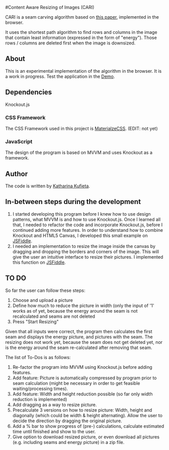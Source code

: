 #Content Aware Resizing of Images (CARI)

CARI is a seam carving algorithm based on [this paper](http://graphics.cs.cmu.edu/courses/15-463/2007_fall/hw/proj2/imret.pdf), implemented in the browser.

It uses the shortest path algorithm to find rows and columns in the image that contain least information (expressed in the form of "energy").
Those rows / columns are deleted first when the image is downsized.

## About
This is an experimental implementation of the algorithm in the browser. It is a work in progress.
Test the application in the [Demo](http://katharinaxeniakufieta.github.io/cari/).

## Dependencies
Knockout.js

### CSS Framework
The CSS Framework used in this project is [MaterialzeCSS](http://materializecss.com/). (EDIT: not yet)

### JavaScript
The design of the program is based on MVVM and uses Knockout as a framework.

## Author
The code is written by [Katharina Kufieta](https://www.linkedin.com/in/katharinakufieta).

## In-between steps during the development
1. I started developing this program before I knew how to use design patterns, what MVVM is and how to use Knockout.js. Once I learned all that, I needed to refactor the code and incorporate Knockout.js, before I continued adding more features. In order to understand how to combine Knockout and HTML5 Canvas, I developed this small example on [JSFiddle](https://jsfiddle.net/katharinaxeniakufieta/ateos0x2/).
2. I needed an implementation to resize the image inside the canvas by dragging and dropping the borders and corners of the image. This will give the user an intuitive interface to resize their pictures. I implemented this function on [JSFiddle](https://jsfiddle.net/katharinaxeniakufieta/sbf3tsnz/).

## TO DO
So far the user can follow these steps:

1. Choose and upload a picture
2. Define how much to reduce the picture in width (only the input of '1' works as of yet, because the energy around the seam is not recalculated and seams are not deleted
3. Press "Start Resizing"

Given that all inputs were correct, the program then calculates the first seam and displays the energy picture, and pictures with the seam. The resizing does not work yet, because the seam does not get deleted yet, nor is the energy around the seam re-calculated after removing that seam.

The list of To-Dos is as follows:

1. Re-factor the program into MVVM using Knockout.js before adding features.
2. Add feature: Picture is automatically compressed by program prior to seam calculation (might be necessary in order to get feasible waiting/processing times).
3. Add feature: Width and height reduction possible (so far only width reduction is implemented)
4. Add dragging as a way to resize picture.
5. Precalculate 3 versions on how to resize picture: Width, height and diagonally (which could be width & height alternating). Allow the user to decide the direction by dragging the original picture.
6. Add a % bar to show progress of (pre-) calculations, calculate estimated time until finished and show to the user.
7. Give option to download resized picture, or even download all pictures (e.g. including seams and energy picture) in a zip file.
